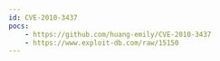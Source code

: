 ```yaml
---
id: CVE-2010-3437
pocs:
    - https://github.com/huang-emily/CVE-2010-3437
    - https://www.exploit-db.com/raw/15150
---
```

